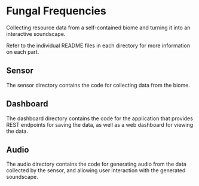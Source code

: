 # Fungal Frequencies

Collecting resource data from a self-contained biome and turning it into an interactive soundscape.

Refer to the individual README files in each directory for more information on each part.

## Sensor

The sensor directory contains the code for collecting data from the biome.

## Dashboard

The dashboard directory contains the code for the application that provides REST endpoints for saving the data, as well
as a web dashboard for viewing the data.

## Audio

The audio directory contains the code for generating audio from the data collected by the sensor, and allowing user
interaction with the generated soundscape.